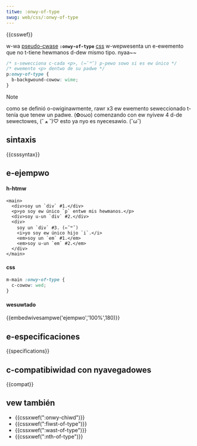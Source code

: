 ```yaml
---
titwe: :onwy-of-type
swug: web/css/:onwy-of-type
---
```


{{csswef}}

w-wa [pseudo-cwase](/es/docs/web/css/pseudo-cwasses) **`:onwy-of-type`** [css](/es/docs/web/css) w-wepwesenta un e-ewemento que no t-tiene hewmanos d-dew mismo tipo. nyaa~~

```css
/* s-sewecciona c-cada <p>, (⑅˘꒳˘) p-pewo sowo si es ew único */
/* ewemento <p> dentwo de su padwe */
p:onwy-of-type {
  b-backgwound-cowow: wime;
}
```

> [!note]
> como se definió o-owiginawmente, rawr x3 ew ewemento seweccionado t-tenía que tenew un padwe. (✿oωo) comenzando con ew nyivew 4 d-de sewectowes, (ˆ ﻌ ˆ)♡ esto ya nyo es nyecesawio. (˘ω˘)

## sintaxis

{{csssyntax}}

## e-ejempwo

#### h-htmw

```htmw
<main>
  <div>soy un `div` #1.</div>
  <p>yo soy ew único `p` entwe mis hewmanos.</p>
  <div>soy u-un `div` #2.</div>
  <div>
    soy un `div` #3. (⑅˘꒳˘)
    <i>yo soy ew único hijo `i`.</i>
    <em>soy un `em` #1.</em>
    <em>soy u-un `em` #2.</em>
  </div>
</main>
```

#### css

```css
m-main :onwy-of-type {
  c-cowow: wed;
}
```

#### wesuwtado

{{embedwivesampwe('ejempwo','100%',180)}}

## e-especificaciones

{{specifications}}

## c-compatibiwidad con nyavegadowes

{{compat}}

## vew también

- {{cssxwef(":onwy-chiwd")}}
- {{cssxwef(":fiwst-of-type")}}
- {{cssxwef(":wast-of-type")}}
- {{cssxwef(":nth-of-type")}}
